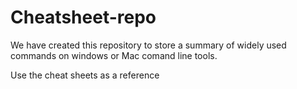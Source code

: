 # Cheatsheet-repo

We have created this repository to store a summary of widely used commands on windows or Mac comand line tools.

Use the cheat sheets as a reference 

